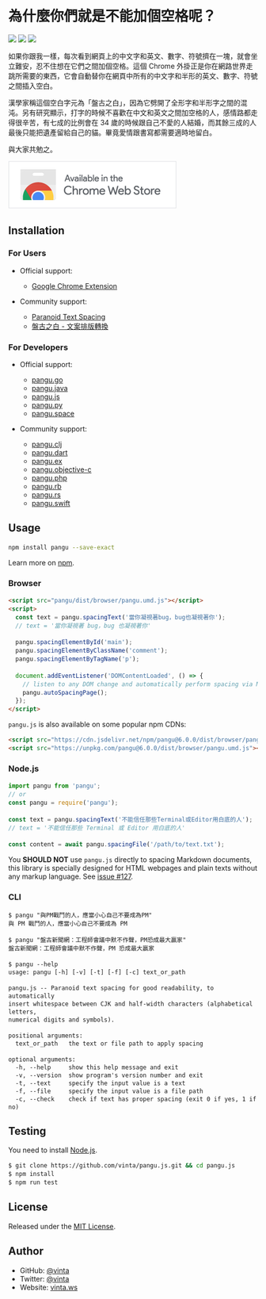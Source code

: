 # 為什麼你們就是不能加個空格呢？

[![](https://data.jsdelivr.com/v1/package/npm/pangu/badge)](https://www.jsdelivr.com/package/npm/pangu)
[![](https://img.shields.io/npm/v/pangu.svg?style=flat-square)](https://www.npmjs.com/package/pangu)
[![](https://img.shields.io/badge/made%20with-%e2%9d%a4-ff69b4.svg?style=flat-square)](https://vinta.ws/code/)

如果你跟我一樣，每次看到網頁上的中文字和英文、數字、符號擠在一塊，就會坐立難安，忍不住想在它們之間加個空格。這個 Chrome 外掛正是你在網路世界走跳所需要的東西，它會自動替你在網頁中所有的中文字和半形的英文、數字、符號之間插入空白。

漢學家稱這個空白字元為「盤古之白」，因為它劈開了全形字和半形字之間的混沌。另有研究顯示，打字的時候不喜歡在中文和英文之間加空格的人，感情路都走得很辛苦，有七成的比例會在 34 歲的時候跟自己不愛的人結婚，而其餘三成的人最後只能把遺產留給自己的貓。畢竟愛情跟書寫都需要適時地留白。

與大家共勉之。

[![](browser_extensions/chrome/images/chrome_web_store_badge.png)](https://chrome.google.com/webstore/detail/paphcfdffjnbcgkokihcdjliihicmbpd)

## Installation

### For Users

- Official support:

  - [Google Chrome Extension](https://chrome.google.com/webstore/detail/paphcfdffjnbcgkokihcdjliihicmbpd)

- Community support:

  - [Paranoid Text Spacing](https://tools.1chooo.com/paranoid-text-spacing)
  - [盤古之白 - 文案排版轉換](https://pangu.serko.dev/)

### For Developers

- Official support:

  - [pangu.go](https://github.com/vinta/pangu)
  - [pangu.java](https://github.com/vinta/pangu.java)
  - [pangu.js](https://github.com/vinta/pangu.js)
  - [pangu.py](https://github.com/vinta/pangu.py)
  - [pangu.space](https://github.com/vinta/pangu.space)

- Community support:
  - [pangu.clj](https://github.com/coldnew/pangu.clj)
  - [pangu.dart](https://github.com/SemonCat/pangu.dart)
  - [pangu.ex](https://github.com/cataska/pangu.ex)
  - [pangu.objective-c](https://github.com/Cee/pangu.objective-c)
  - [pangu.php](https://github.com/Kunr/pangu.php)
  - [pangu.rb](https://github.com/dlackty/pangu.rb)
  - [pangu.rs](https://github.com/airt/pangu.rs)
  - [pangu.swift](https://github.com/X140Yu/pangu.Swift)

## Usage

```bash
npm install pangu --save-exact
```

Learn more on [npm](https://www.npmjs.com/package/pangu).

### Browser

```html
<script src="pangu/dist/browser/pangu.umd.js"></script>
<script>
  const text = pangu.spacingText('當你凝視著bug，bug也凝視著你');
  // text = '當你凝視著 bug，bug 也凝視著你'

  pangu.spacingElementById('main');
  pangu.spacingElementByClassName('comment');
  pangu.spacingElementByTagName('p');

  document.addEventListener('DOMContentLoaded', () => {
    // listen to any DOM change and automatically perform spacing via MutationObserver()
    pangu.autoSpacingPage();
  });
</script>
```

`pangu.js` is also available on some popular npm CDNs:

```html
<script src="https://cdn.jsdelivr.net/npm/pangu@6.0.0/dist/browser/pangu.umd.js"></script>
<script src="https://unpkg.com/pangu@6.0.0/dist/browser/pangu.umd.js"></script>
```

### Node.js

```js
import pangu from 'pangu';
// or
const pangu = require('pangu');

const text = pangu.spacingText('不能信任那些Terminal或Editor用白底的人');
// text = '不能信任那些 Terminal 或 Editor 用白底的人'

const content = await pangu.spacingFile('/path/to/text.txt');
```

You **SHOULD NOT** use `pangu.js` directly to spacing Markdown documents, this library is specially designed for HTML webpages and plain texts without any markup language. See [issue #127](https://github.com/vinta/pangu.js/issues/127).

### CLI

```console
$ pangu "與PM戰鬥的人，應當小心自己不要成為PM"
與 PM 戰鬥的人，應當小心自己不要成為 PM

$ pangu "盤古新聞網：工程師會議中默不作聲，PM恐成最大贏家"
盤古新聞網：工程師會議中默不作聲，PM 恐成最大贏家

$ pangu --help
usage: pangu [-h] [-v] [-t] [-f] [-c] text_or_path

pangu.js -- Paranoid text spacing for good readability, to automatically
insert whitespace between CJK and half-width characters (alphabetical letters,
numerical digits and symbols).

positional arguments:
  text_or_path   the text or file path to apply spacing

optional arguments:
  -h, --help     show this help message and exit
  -v, --version  show program's version number and exit
  -t, --text     specify the input value is a text
  -f, --file     specify the input value is a file path
  -c, --check    check if text has proper spacing (exit 0 if yes, 1 if no)
```

## Testing

You need to install [Node.js](https://vinta.ws/code/install-node-js-via-nvm.html).

```bash
$ git clone https://github.com/vinta/pangu.js.git && cd pangu.js
$ npm install
$ npm run test
```

## License

Released under the [MIT License](https://opensource.org/licenses/MIT).

## Author

- GitHub: [@vinta](https://github.com/vinta)
- Twitter: [@vinta](https://twitter.com/vinta)
- Website: [vinta.ws](https://vinta.ws/code/)
